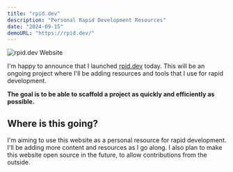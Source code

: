 ```yaml
---
title: "rpid.dev"
description: "Personal Rapid Development Resources"
date: "2024-09-15"
demoURL: "https://rpid.dev/"
---
```


![rpid.dev Website](/projects/rpid-screen.jpeg)

I'm happy to announce that I launched [rpid.dev](https://rpid.dev/) today.
This will be an ongoing project where I'll be adding resources and tools that I use for rapid development.

**The goal is to be able to scaffold a project as quickly and efficiently as possible.**

## Where is this going?

I'm aiming to use this website as a personal resource for rapid development. I'll be adding more content and resources as I go along.
I also plan to make this website open source in the future, to allow contributions from the outside.
